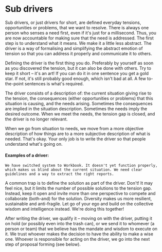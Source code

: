 # Sub drivers

Sub drivers, or just drivers for short, are defined everyday tensions, opportunities or problems, that we want to resolve. There is always one person who senses a need first, even if it's just for a millisecond. Thus, you are now accountable for making sure that the need is addressed. The first step is to understand what it means. We make it a little less abstract. The driver is a way of formalising and simplifying the abstract emotion of tension so that you can address it properly and communicate it to others.

Defining the driver is the first thing you do. Preferably by yourself as soon as you discovered the tension, but it can also be done with others. Try to keep it short – it's an art! If you can do it in one sentence you get a gold star. If not, it's still probably good enough, which isn't bad at all. A few to-the-point sentences is what's required.

The driver consists of a description of: the current situation giving rise to the tension, the consequences \(either opportunities or problems\) that this situation is causing, and the needs arising. Sometimes the consequences are implied in the situation description. Sometimes the needs imply the desired outcome. When we meet the needs, the tension gap is closed, and the driver is no longer relevant.

When we go from situation to needs, we move from a more objective description of how things are to a more subjective description of what is needed. That's okay. Your only job is to write the driver so that people understand what's going on.

#### Examples of a driver: 

`We have switched system to Workbook. It doesn't yet function properly, which makes us blind about the current situation. We need clear guidelines and a way to extract the right reports.`

A common trap is to define the solution as part of the driver. Don't! It may feel nice, but it limits the number of possible solutions to the tension gap. Instead, keep it open and invite more than one perspective to compete and collaborate \(both-and\) for the solution. Diversity makes us more resilient, sustainable and anti-fragile. Let go of your ego and build on the collective wisdom and intelligence instead. We're doing this together!

After writing the driver, we qualify it – moving on with the driver, putting it on hold \(or possibly even into the trash can\), or we send it to whomever \(a person or team\) that we believe has the mandate and wisdom to execute on it. We trust whoever makes the decision to have the ability to make a wise one. Whoever is responsible for acting on the driver, we go into the next step of proposal forming \(see below\).

